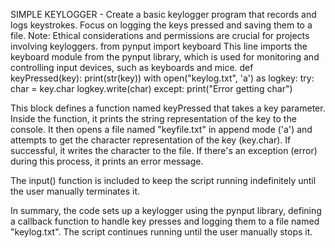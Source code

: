 SIMPLE KEYLOGGER - 
Create a basic keylogger program that records and logs keystrokes. Focus on logging the keys pressed and saving them to a file. Note: Ethical considerations and permissions are crucial for projects involving keyloggers. from pynput import keyboard This line imports the keyboard module from the pynput library, which is used for monitoring and controlling input devices, such as keyboards and mice. def keyPressed(key): print(str(key)) with open("keylog.txt", 'a') as logkey: try: char = key.char logkey.write(char) except: print("Error getting char")

This block defines a function named keyPressed that takes a key parameter. Inside the function, it prints the string representation of the key to the console. It then opens a file named "keyfile.txt" in append mode ('a') and attempts to get the character representation of the key (key.char). If successful, it writes the character to the file. If there's an exception (error) during this process, it prints an error message.

The input() function is included to keep the script running indefinitely until the user manually terminates it.

In summary, the code sets up a keylogger using the pynput library, defining a callback function to handle key presses and logging them to a file named "keylog.txt". The script continues running until the user manually stops it.
